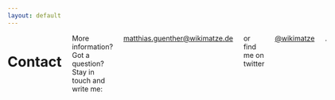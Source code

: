 ```yaml
---
layout: default
---
```

<div class="row">
  <div class="twelve columns">
    <h1>Contact</i></h1>
    More information? Got a question? Stay in touch and write me:
    <a href="&#109;&#97;&#x69;&#x6c;&#116;&#x6f;&#x3a;&#x6d;&#x61;&#x74;&#x74;&#104;&#105;&#97;&#115;&#x2e;&#103;&#117;&#x65;&#110;&#x74;&#x68;&#101;&#114;&#64;&#x77;&#105;&#107;&#x69;&#x6d;&#x61;&#x74;&#122;&#101;&#46;&#100;&#101;">&#x6d;&#97;&#x74;&#x74;&#x68;&#x69;&#x61;&#x73;&#x2e;&#103;&#117;&#101;&#x6e;&#116;&#x68;&#x65;&#x72;&#x40;&#x77;&#105;&#x6b;&#x69;&#x6d;&#x61;&#116;&#122;&#x65;&#46;&#100;&#x65;</a> or find me on twitter <a href="https://twitter.com/wikimatze">@wikimatze</a>.
  </div>
</div>
